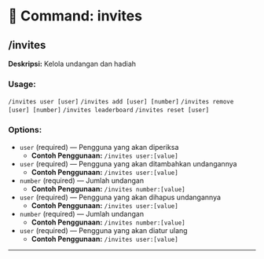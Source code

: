 # 📁 Command: invites

## /invites

**Deskripsi:** Kelola undangan dan hadiah

### Usage:
`/invites user [user]`
`/invites add [user] [number]`
`/invites remove [user] [number]`
`/invites leaderboard`
`/invites reset [user]`

### Options:
- `user` (required) — Pengguna yang akan diperiksa
  - **Contoh Penggunaan:** `/invites user:[value]`
- `user` (required) — Pengguna yang akan ditambahkan undangannya
  - **Contoh Penggunaan:** `/invites user:[value]`
- `number` (required) — Jumlah undangan
  - **Contoh Penggunaan:** `/invites number:[value]`
- `user` (required) — Pengguna yang akan dihapus undangannya
  - **Contoh Penggunaan:** `/invites user:[value]`
- `number` (required) — Jumlah undangan
  - **Contoh Penggunaan:** `/invites number:[value]`
- `user` (required) — Pengguna yang akan diatur ulang
  - **Contoh Penggunaan:** `/invites user:[value]`

---


